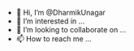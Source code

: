 - 👋 Hi, I’m @DharmikUnagar
- 👀 I’m interested in ...
- 💞️ I’m looking to collaborate on ...
- 📫 How to reach me ...

<!---
DharmikUnagar/DharmikUnagar is a ✨ special ✨ repository because its `README.md` (this file) appears on your GitHub profile.
You can click the Preview link to take a look at your changes.
--->
